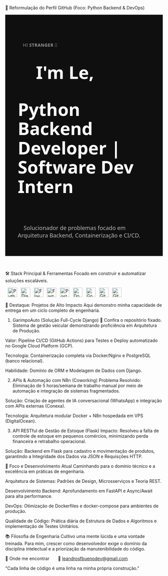 🚀 Reformulação do Perfil GitHub (Foco: Python Backend & DevOps)
<div style="font-family: 'Segoe UI', sans-serif; background-color: #0f0f10; color: #fff; padding: 40px;">

    <p style="font-size: 14px; color: #999; margin: 0 0 12px 0; letter-spacing: 0.5px;">     HI <strong>STRANGER</strong> 👋   </p>

    <h1 style="font-size: 56px; line-height: 1.1; font-weight: 700; margin: 0; color: #fff;">     I'm Le,


Python Backend Developer | Software Dev Intern   </h1>

    <div style="margin-top: 8px; font-size: 18px; color: #bbb; font-weight: 400;">     Solucionador de problemas focado em Arquitetura Backend, Containerização e CI/CD.   </div>

</div>

<div style="height: 32px;"></div>

🛠 Stack Principal & Ferramentas
Focado em construir e automatizar soluções escaláveis.

<p align="left">   <img src="https://cdn.jsdelivr.net/gh/devicons/devicon@latest/icons/python/python-original.svg" width="30" title="Python"/>   <img src="https://cdn.jsdelivr.net/gh/devicons/devicon@latest/icons/django/django-plain.svg" width="30" title="Django"/>   <img src="https://cdn.jsdelivr.net/gh/devicons/devicon@latest/icons/flask/flask-original.svg" width="30" title="Flask"/>   <img src="https://cdn.jsdelivr.net/gh/devicons/devicon@latest/icons/fastapi/fastapi-original.svg" width="30" title="FastAPI"/>   <img src="https://cdn.jsdelivr.net/gh/devicons/devicon@latest/icons/postgresql/postgresql-original.svg" width="30" title="PostgreSQL"/>   <img src="https://cdn.jsdelivr.net/gh/devicons/devicon@latest/icons/docker/docker-original.svg" width="30" title="Docker"/>   <img src="https://cdn.jsdelivr.net/gh/devicons/devicon@latest/icons/googlecloud/googlecloud-original.svg" width="30" title="Google Cloud Platform"/>   <img src="https://cdn.jsdelivr.net/gh/devicons/devicon@latest/icons/git/git-original.svg" width="30" title="Git"/>   <img src="https://cdn.jsdelivr.net/gh/devicons/devicon@latest/icons/githubactions/githubactions-original.svg" width="30" title="GitHub Actions"/> </p>

🚀 Destaque: Projetos de Alto Impacto
Aqui demonstro minha capacidade de entrega em um ciclo completo de engenharia.

1. GarimpoAuto (Solução Full-Cycle Django) 🥇
Confira o repositório fixado. Sistema de gestão veicular demonstrando proficiência em Arquitetura de Produção.

Valor: Pipeline CI/CD (GitHub Actions) para Testes e Deploy automatizado no Google Cloud Platform (GCP).

Tecnologia: Containerização completa via Docker/Nginx e PostgreSQL (banco relacional).

Habilidade: Domínio de ORM e Modelagem de Dados com Django.

2. APIs & Automação com N8n (Coworking)
Problema Resolvido: Eliminação de 5 horas/semana de trabalho manual por meio de automação e integração de sistemas fragmentados.

Solução: Criação de agentes de IA conversacional (WhatsApp) e integração com APIs externas (Conexa).

Tecnologia: Arquitetura modular Docker + N8n hospedada em VPS (DigitalOcean).

3. API RESTful de Gestão de Estoque (Flask)
Impacto: Resolveu a falta de controle de estoque em pequenos comércios, minimizando perda financeira e retrabalho operacional.

Solução: Backend em Flask para cadastro e movimentação de produtos, garantindo a Integridade dos Dados via JSON e Requisções HTTP.

🎯 Foco e Desenvolvimento Atual
Caminhando para o domínio técnico e a excelência em práticas de engenharia.

Arquitetura de Sistemas: Padrões de Design, Microsserviços e Teoria REST.

Desenvolvimento Backend: Aprofundamento em FastAPI e Async/Await para alta performance.

DevOps: Otimização de Dockerfiles e docker-compose para ambientes de produção.

Qualidade de Código: Prática diária de Estrutura de Dados e Algoritmos e implementação de Testes Unitários.

📚 Filosofia de Engenharia
Cultivo uma mente lúcida e uma vontade treinada. Para mim, crescer como desenvolvedor exige o domínio da disciplina intelectual e a priorização da manutenibilidade do código.

📍 Onde me encontrar
      📧 leandrosfbuenodev@gmail.com

"Cada linha de código é uma linha na minha própria construção."
